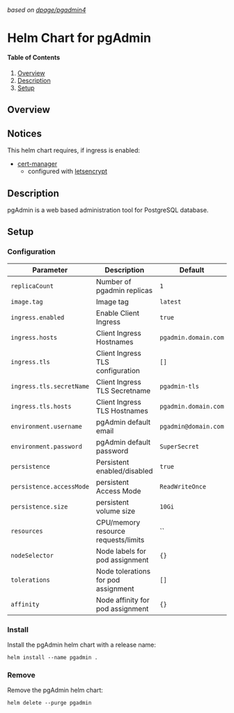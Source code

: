 ###### based on [dpage/pgadmin4]

# Helm Chart for pgAdmin

#### Table of Contents

1. [Overview][Overview]
2. [Description][Description]
3. [Setup][Setup]

## Overview

## Notices

This helm chart requires, if ingress is enabled:

* [cert-manager]
  * configured with [letsencrypt]

## Description

pgAdmin is a web based administration tool for PostgreSQL database.

## Setup

### Configuration

| Parameter | Description | Default |
| --------- | ----------- | ------- |
| `replicaCount` | Number of pgadmin replicas | `1` |
| `image.tag` | Image tag | `latest` |
| `ingress.enabled` | Enable Client Ingress | `true` |
| `ingress.hosts` | Client Ingress Hostnames | `pgadmin.domain.com` |
| `ingress.tls` | Client Ingress TLS configuration | `[]` |
| `ingress.tls.secretName` | Client Ingress TLS Secretname | `pgadmin-tls` |
| `ingress.tls.hosts` | Client Ingress TLS Hostnames | `pgadmin.domain.com` |
| `environment.username` | pgAdmin default email | `pgadmin@domain.com` |
| `environment.password` | pgAdmin default password | `SuperSecret` |
| `persistence` | Persistent enabled/disabled | `true` |
| `persistence.accessMode` | persistent Access Mode | `ReadWriteOnce` |
| `persistence.size` | persistent volume size | `10Gi` |
| `resources` | CPU/memory resource requests/limits | `` |
| `nodeSelector` | Node labels for pod assignment | `{}` |
| `tolerations` | Node tolerations for pod assignment | `[]` |
| `affinity` | Node affinity for pod assignment | `{}` |

### Install

Install the pgAdmin helm chart with a release name:

```
helm install --name pgadmin .
```

### Remove

Remove the pgAdmin helm chart:

```
helm delete --purge pgadmin
```

[Overview]: #overview
[Description]: #description
[Setup]: #setup

[dpage/pgadmin4]: https://hub.docker.com/r/dpage/pgadmin4
[cert-manager]: https://github.com/helm/charts/tree/master/stable/cert-manager
[letsencrypt]: https://letsencrypt.org/
